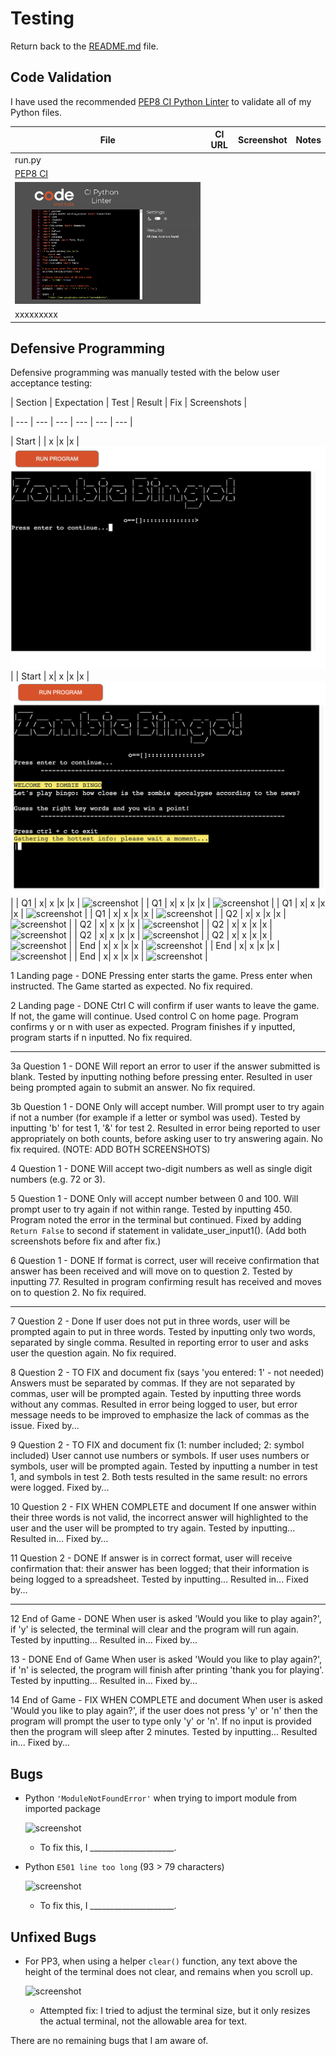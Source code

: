 # Testing

Return back to the [README.md](README.md) file.

## Code Validation

<!-- 
It's recommended to validate each file using the API URL.
This will give you a custom URL which you can use on your testing documentation.
It makes it easier to return back to a file to validate it again in the future.
Use the steps above to generate your own custom URLs for each Python file.

**IMPORTANT**: `E501 line too long` errors

You must strive to fix any Python lines that are too long ( >80 characters ).
In rare cases where you cannot break the lines [without breaking the functionality],
then by adding `# noqa` to the end of those lines will ignore linting validation.

`# noqa` = **NO Quality Assurance**

**NOTE**: You must include 2 *spaces* before the `#`, and 1 *space* after the `#`.

Do not use `# noqa` all over your project just to clear down validation errors!
This can still cause a project to fail, for failing to fix actual PEP8 validation errors.

Sometimes strings or variables get too long, or long `if` conditional statements.
These are acceptable instances to use the `# noqa`.

When trying to fix "line too long" errors, try to avoid using `/` to split lines.
A better approach would be to use any type of opening bracket, and hit Enter just after that.

Any opening bracket type will work: `(`, `[`, `{`.

By using an opening bracket, Python knows where to appropriately indent the next line of code,
without having to "guess" yourself and attempt to tab to the correct indentation level.

-->

I have used the recommended [PEP8 CI Python Linter](https://pep8ci.herokuapp.com) to validate all of my Python files.

| File | CI URL | Screenshot | Notes |
| --- | --- | --- | --- |
| run.py | 
[PEP8 CI](https://pep8ci.herokuapp.com/https://raw.githubusercontent.com/RaymondBrien/zombie-bingo/main/run.py) | 
![screenshot](documentation/py-validation-run.png) | 
xxxxxxxxx |

<!-- Do I need to run requirements through linter? -->



## Defensive Programming

Defensive programming was manually tested with the below user acceptance testing:

| Section | Expectation | Test | Result | Fix | Screenshots |

| --- | --- | --- | --- | --- | --- |

| Start | | x |x |x | ![screenshot](documentation/feature01a.jpeg) |
| Start | x| x |x |x | ![screenshot](documentation/feature01b.png) |
| Q1 | x| x |x |x | ![screenshot](documentation/feature01.png) |
| Q1 | x| x |x |x | ![screenshot](documentation/feature01.png) |
| Q1 | x| x |x |x | ![screenshot](documentation/feature01.png) |
| Q1 | x| x |x |x | ![screenshot](documentation/feature01.png) |
| Q2 | x| x |x |x | ![screenshot](documentation/feature01.png) |
| Q2 | x| x |x |x | ![screenshot](documentation/feature01.png) |
| Q2 | x| x |x |x | ![screenshot](documentation/feature01.png) |
| Q2 | x| x |x |x | ![screenshot](documentation/feature01.png) |
| Q2 | x| x |x |x | ![screenshot](documentation/feature01.png) |
| End | x| x |x |x | ![screenshot](documentation/feature01.png) |
| End | x| x |x |x | ![screenshot](documentation/feature01.png) |
| End | x| x |x |x | ![screenshot](documentation/feature01.png) |

1
Landing page - DONE
Pressing enter starts the game.
Press enter when instructed.
The Game started as expected.
No fix required.

2
Landing page - DONE
Ctrl C will confirm if user wants to leave the game. If not, the game will continue.
Used control C on home page.
Program confirms y or n with user as expected. Program finishes if y inputted, program starts if n inputted.
No fix required.

---

3a
Question 1 - DONE
Will report an error to user if the answer submitted is blank.
Tested by inputting nothing before pressing enter.
Resulted in user being prompted again to submit an answer.
No fix required.


3b
Question 1 - DONE
Only will accept number. Will prompt user to try again if not a number (for example if a letter or symbol was used).
Tested by inputting 'b' for test 1, '&' for test 2. 
Resulted in error being reported to user appropriately on both counts, before asking user to try answering again.
No fix required.
(NOTE: ADD BOTH SCREENSHOTS)

4
Question 1 - DONE
Will accept two-digit numbers as well as single digit numbers (e.g. 72 or 3). 

5
Question 1 - DONE
Only will accept number between 0 and 100. Will prompt user to try again if not within range.
Tested by inputting 450. 
Program noted the error in the terminal but continued.
Fixed by adding ```Return False``` to second if statement in validate_user_input1().
(Add both screenshots before fix and after fix.)


6
Question 1 - DONE 
If format is correct, user will receive confirmation that answer has been received and will move on to question 2.
Tested by inputting 77.
Resulted in program confirming result has received and moves on to question 2.
No fix required.

---
7
Question 2 - Done
If user does not put in three words, user will be prompted again to put in three words.
Tested by inputting only two words, separated by single comma.
Resulted in reporting error to user and asks user the question again.
No fix required.

8
Question 2 - TO FIX and document fix (says 'you entered: 1' - not needed)
Answers must be separated by commas. If they are not separated by commas, user will be prompted again.
Tested by inputting three words without any commas.
Resulted in error being logged to user, but error message needs to be improved to emphasize the lack of commas as the issue.
Fixed by...

9
Question 2 - TO FIX and document fix (1: number included; 2: symbol included)
User cannot use numbers or symbols. If user uses numbers or symbols, user will be prompted again.
Tested by inputting a number in test 1, and symbols in test 2.
Both tests resulted in the same result: no errors were logged.
Fixed by...

10
Question 2 - FIX WHEN COMPLETE and document
If one answer within their three words is not valid, the incorrect answer will highlighted to the user and the user will be prompted to try again.
Tested by inputting...
Resulted in...
Fixed by...

11
Question 2 - DONE
If answer is in correct format, user will receive confirmation that: their answer has been logged; that their information is being logged to a spreadsheet.
Tested by inputting...
Resulted in...
Fixed by...


---

12
End of Game - DONE
When user is asked 'Would you like to play again?', if 'y' is selected, the terminal will clear and the program will run again.
Tested by inputting...
Resulted in...
Fixed by...

13  - DONE
End of Game
When user is asked 'Would you like to play again?', if 'n' is selected, the program will finish after printing 'thank you for playing'.
Tested by inputting...
Resulted in...
Fixed by...

14
End of Game - FIX WHEN COMPLETE and document
When user is asked 'Would you like to play again?', if the user does not press 'y' or 'n' then the program will prompt the user to type only 'y' or 'n'. If no input is provided then the program will sleep after 2 minutes.
Tested by inputting...
Resulted in...
Fixed by...


## Bugs
<!-- 
This section is primarily used for JavaScript and Python applications,
but feel free to use this section to document any HTML/CSS bugs you might run into.

It's very important to document any bugs you've discovered while developing the project.
Make sure to include any necessary steps you've implemented to fix the bug(s) as well.

**PRO TIP**: screenshots of bugs are extremely helpful, and go a long way! -->


- Python `'ModuleNotFoundError'` when trying to import module from imported package

    ![screenshot](documentation/bug03.png)

    - To fix this, I _____________________.


- Python `E501 line too long` (93 > 79 characters)

    ![screenshot](documentation/bug04.png)

    - To fix this, I _____________________.

## Unfixed Bugs

<!-- You will need to mention unfixed bugs and why they were not fixed.
This section should include shortcomings of the frameworks or technologies used.
Although time can be a big variable to consider, paucity of time and difficulty understanding
implementation is not a valid reason to leave bugs unfixed.

If you've identified any unfixed bugs, no matter how small, be sure to list them here.
It's better to be honest and list them, because if it's not documented and an assessor finds the issue,
they need to know whether or not you're aware of them as well, and why you've not corrected/fixed them. -->


- For PP3, when using a helper `clear()` function, any text above the height of the terminal does not clear, and remains when you scroll up.

    ![screenshot](documentation/unfixed-bug02.png)

    - Attempted fix: I tried to adjust the terminal size, but it only resizes the actual terminal, not the allowable area for text.


<!-- 

If you legitimately cannot find any unfixed bugs or warnings, then use the following sentence: -->



There are no remaining bugs that I am aware of.
